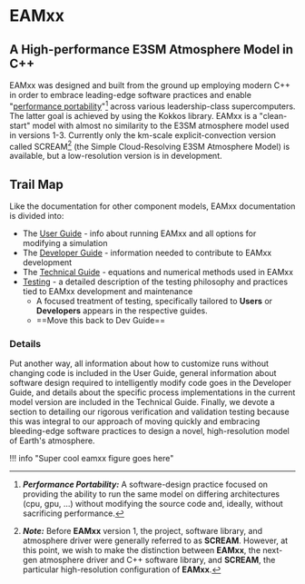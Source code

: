 # EAMxx

## A High-performance E3SM Atmosphere Model in C++

<!-- EAMxx is almost completely different in all ways from the atmosphere model used for E3SM versions 1-3. -->

EAMxx was designed and built from the ground up employing modern C++ in order to embrace leading-edge software practices and enable "[performance portability](common/glossary.md#performance-portability)"[^perf-port_def] across various leadership-class supercomputers.
The latter goal is achieved by using the Kokkos library.
EAMxx is a "clean-start" model with almost no similarity to the E3SM atmosphere model used in versions 1-3.
Currently only the km-scale explicit-convection version called SCREAM[^eamxx_v_scream] (the Simple Cloud-Resolving E3SM Atmosphere Model) is available, but a low-resolution version is in development.

## Trail Map

Like the documentation for other component models, EAMxx documentation is divided into:

* The [User Guide](user/index.md) - info about running EAMxx and all options for modifying a simulation
* The [Developer Guide](developer/index.md) - information needed to contribute to EAMxx development
* The [Technical Guide](technical/index.md) - equations and numerical methods used in EAMxx
* [Testing](testing/index.md) - a detailed description of the testing philosophy and practices tied to EAMxx development and maintenance
    * A focused treatment of testing, specifically tailored to **Users** or **Developers** appears in the respective guides.
    * ==Move this back to Dev Guide==

### Details

Put another way, all information about how to customize runs without changing code is included in the User Guide, general information about software design required to intelligently modify code goes in the Developer Guide, and details about the specific process implementations in the current model version are included in the Technical Guide.
Finally, we devote a section to detailing our rigorous verification and validation testing because this was integral to our approach of moving quickly and embracing bleeding-edge software practices to design a novel, high-resolution model of Earth's atmosphere.

!!! info "Super cool eamxx figure goes here"


[^perf-port_def]: ***Performance Portability:*** A software-design practice focused on providing the ability to run the same model on differing architectures (cpu, gpu, ...) without modifying the source code and, ideally, without sacrificing performance.
[^eamxx_v_scream]: ***Note:*** Before **EAMxx** version 1, the project, software library, and atmosphere driver were generally referred to as **SCREAM**. However, at this point, we wish to make the distinction between **EAMxx**, the next-gen atmosphere driver and C++ software library, and **SCREAM**, the particular high-resolution configuration of **EAMxx**.
